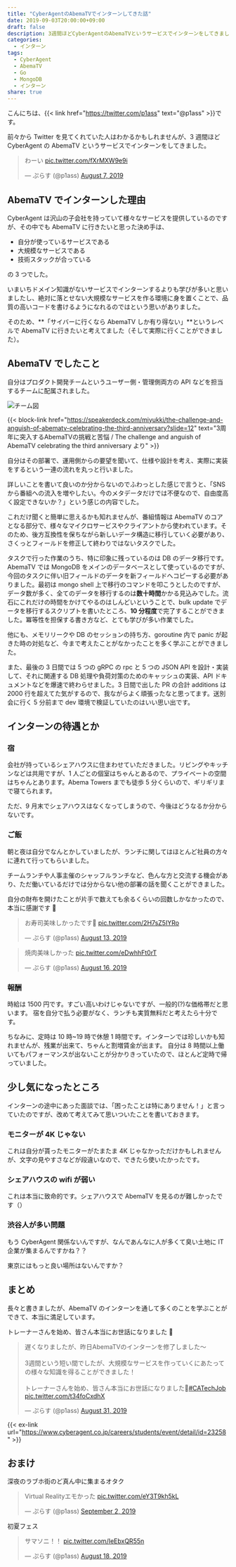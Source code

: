 ```yaml
---
title: "CyberAgentのAbemaTVでインターンしてきた話"
date: 2019-09-03T20:00:00+09:00
draft: false
description: 3週間ほどCyberAgentのAbemaTVというサービスでインターンをしてきました。Goを使った開発を行い、メモリリークやDBのセッションの持ち方、goroutine内でpanicが起きた時の対処など、今まで考えたことがなかったことを多く学ぶことができました。
categories:
  - インターン
tags:
  - CyberAgent
  - AbemaTV
  - Go
  - MongoDB
  - インターン
share: true
---
```


こんにちは、{{< link href="https://twitter.com/p1ass" text="@p1ass" >}}です。

前々から Twitter を見てくれていた人はわかるかもしれませんが、3 週間ほど CyberAgent の AbemaTV というサービスでインターンをしてきました。

<blockquote class="twitter-tweet"><p lang="ja" dir="ltr">わーい <a href="https://t.co/fXrMXW9e9i">pic.twitter.com/fXrMXW9e9i</a></p>&mdash; ぷらす (@p1ass) <a href="https://twitter.com/p1ass/status/1158995483240439808?ref_src=twsrc%5Etfw">August 7, 2019</a></blockquote> <script async src="https://platform.twitter.com/widgets.js" charset="utf-8"></script>

<!--more-->

## AbemaTV でインターンした理由

CyberAgent は沢山の子会社を持っていて様々なサービスを提供しているのですが、その中でも AbemaTV に行きたいと思った決め手は、

- 自分が使っているサービスである
- 大規模なサービスである
- 技術スタックが合っている

の 3 つでした。

いまいちドメイン知識がないサービスでインターンするよりも学びが多いと思いましたし、絶対に落とせない大規模なサービスを作る環境に身を置くことで、品質の高いコードを書けるようになれるのではという思いがありました。

そのため、**「サイバーに行くなら AbemaTV しか有り得ない」**というレベルで AbemaTV に行きたいと考えてました（そして実際に行くことができました）。

## AbemaTV でしたこと

自分はプロダクト開発チームというユーザー側・管理側両方の API などを担当するチームに配属されました。

![チーム図](team.png)

{{< block-link href="https://speakerdeck.com/miyukki/the-challenge-and-anguish-of-abematv-celebrating-the-third-anniversary?slide=12" text="3周年に突入するAbemaTVの挑戦と苦悩 / The challenge and anguish of AbemaTV celebrating the third anniversary より" >}}

自分はその部署で、運用側からの要望を聞いて、仕様や設計を考え、実際に実装をするという一連の流れを丸っと行いました。

詳しいことを書いて良いのか分からないのでふわっとした感じで言うと、「SNS から番組への流入を増やしたい。今のメタデータだけでは不便なので、自由度高く設定できないか？」という感じの内容でした。

これだけ聞くと簡単に思えるかも知れませんが、番組情報は AbemaTV のコアとなる部分で、様々なマイクロサービスやクライアントから使われています。そのため、後方互換性を保ちながら新しいデータ構造に移行していく必要があり、さくっとフィールドを修正して終わりではないタスクでした。

タスクで行った作業のうち、特に印象に残っているのは DB のデータ移行です。
AbemaTV では MongoDB をメインのデータベースとして使っているのですが、今回のタスクに伴い旧フィールドのデータを新フィールドへコピーする必要がありました。最初は mongo shell 上で移行のコマンドを叩こうとしたのですが、データ数が多く、全てのデータを移行するのは**数十時間**かかる見込みでした。流石にこれだけの時間をかけてやるのはしんどいということで、bulk update でデータを移行するスクリプトを書いたところ、**10 分程度**で完了することができました。冪等性を担保する書き方など、とても学びが多い作業でした。

他にも、メモリリークや DB のセッションの持ち方、goroutine 内で panic が起きた時の対処など、今まで考えたことがなかったことを多く学ぶことができました。

また、最後の 3 日間では 5 つの gRPC の rpc と 5 つの JSON API を設計・実装して、それに関連する DB 処理や負荷対策のためのキャッシュの実装、API ドキュメントなどを爆速で終わらせました。3 日間で出した PR の合計 additions は 2000 行を超えてた気がするので、我ながらよく頑張ったなと思ってます。送別会に行く 5 分前まで dev 環境で検証していたのはいい思い出です。

## インターンの待遇とか

### 宿

会社が持っているシェアハウスに住まわせていただきました。リビングやキッチンなどは共用ですが、1 人ごとの個室はちゃんとあるので、プライベートの空間はちゃんとあります。Abema Towers までも徒歩 5 分くらいので、ギリギリまで寝てられます。

ただ、9 月末でシェアハウスはなくなってしまうので、今後はどうなるか分からないです。

### ご飯

朝と夜は自分でなんとかしていましたが、ランチに関してはほとんど社員の方々に連れて行ってもらいました。

チームランチや人事主催のシャッフルランチなど、色んな方と交流する機会があり、ただ働いているだけでは分からない他の部署の話を聞くことができました。

自分の財布を開けたことが片手で数えても余るくらいの回数しかなかったので、本当に感謝です 🙏

<blockquote class="twitter-tweet"><p lang="ja" dir="ltr">お寿司美味しかったです🍣 <a href="https://t.co/2H7sZ5IYRo">pic.twitter.com/2H7sZ5IYRo</a></p>&mdash; ぷらす (@p1ass) <a href="https://twitter.com/p1ass/status/1161139585306415104?ref_src=twsrc%5Etfw">August 13, 2019</a></blockquote> <script async src="https://platform.twitter.com/widgets.js" charset="utf-8"></script>

<blockquote class="twitter-tweet"><p lang="ja" dir="ltr">焼肉美味しかった <a href="https://t.co/eDwhhFt0rT">pic.twitter.com/eDwhhFt0rT</a></p>&mdash; ぷらす (@p1ass) <a href="https://twitter.com/p1ass/status/1162215621569830913?ref_src=twsrc%5Etfw">August 16, 2019</a></blockquote> <script async src="https://platform.twitter.com/widgets.js" charset="utf-8"></script>

### 報酬

時給は 1500 円です。すごい高いわけじゃないですが、一般的(?)な価格帯だと思います。
宿を自分で払う必要がなく、ランチも実質無料だと考えたら十分です。

ちなみに、定時は 10 時~19 時で休憩 1 時間です。インターンでは珍しいかも知れませんが、残業が出来て、ちゃんと割増賃金が出ます。
自分は 8 時間以上働いてもパフォーマンスが出ないことが分かりきっていたので、ほとんど定時で帰っていました。

## 少し気になったところ

インターンの途中にあった面談では、「困ったことは特にありません！」と言っていたのですが、改めて考えてみて思いついたことを書いておきます。

### モニターが 4K じゃない

これは自分が貰ったモニターがたまたま 4K じゃなかっただけかもしれませんが、文字の見やすさなどが段違いなので、できたら使いたかったです。

### シェアハウスの wifi が弱い

これは本当に致命的です。シェアハウスで AbemaTV を見るのが難しかったです（）

### 渋谷人が多い問題

もう CyberAgent 関係ないんですが、なんであんなに人が多くて臭い土地に IT 企業が集まるんですかね？？

東京にはもっと良い場所はないんですか？

## まとめ

長々と書きましたが、AbemaTV のインターンを通して多くのことを学ぶことができて、本当に満足しています。

トレーナーさんを始め、皆さん本当にお世話になりました 🙏

<blockquote class="twitter-tweet"><p lang="ja" dir="ltr">遅くなりましたが、昨日AbemaTVのインターンを修了しました〜<br><br>3週間という短い間でしたが、大規模なサービスを作っていくにあたっての様々な知識を得ることができました！<br><br>トレーナーさんを始め、皆さん本当にお世話になりました🙏<a href="https://twitter.com/hashtag/CATechJob?src=hash&amp;ref_src=twsrc%5Etfw">#CATechJob</a> <a href="https://t.co/t34foCxdhX">pic.twitter.com/t34foCxdhX</a></p>&mdash; ぷらす (@p1ass) <a href="https://twitter.com/p1ass/status/1167772325992792066?ref_src=twsrc%5Etfw">August 31, 2019</a></blockquote> <script async src="https://platform.twitter.com/widgets.js" charset="utf-8"></script>

{{< ex-link url="https://www.cyberagent.co.jp/careers/students/event/detail/id=23258" >}}

## おまけ

深夜のラブホ街のど真ん中に集まるオタク

<blockquote class="twitter-tweet"><p lang="ja" dir="ltr">Virtual Realityエモかった <a href="https://t.co/eY3T9kh5kL">pic.twitter.com/eY3T9kh5kL</a></p>&mdash; ぷらす (@p1ass) <a href="https://twitter.com/p1ass/status/1168541938317840384?ref_src=twsrc%5Etfw">September 2, 2019</a></blockquote> <script async src="https://platform.twitter.com/widgets.js" charset="utf-8"></script>

初夏フェス

<blockquote class="twitter-tweet"><p lang="ja" dir="ltr">サマソニ！！ <a href="https://t.co/IeEbxQR55n">pic.twitter.com/IeEbxQR55n</a></p>&mdash; ぷらす (@p1ass) <a href="https://twitter.com/p1ass/status/1162898390188822528?ref_src=twsrc%5Etfw">August 18, 2019</a></blockquote> <script async src="https://platform.twitter.com/widgets.js" charset="utf-8"></script>
